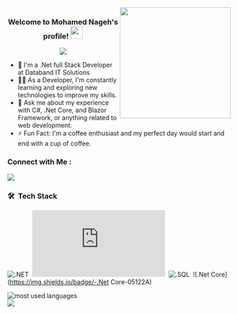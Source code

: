 
<img width="250" align="right" src="https://c.tenor.com/_DOBjnGspYAAAAAM/code-coding.gif">

<h3 align="center">
  Welcome to Mohamed Nageh's profile!
  <img src="https://media.giphy.com/media/hvRJCLFzcasrR4ia7z/giphy.gif" width="28">
</h3>

<!-- Typing SVG by DenverCoder1 - https://github.com/DenverCoder1/readme-typing-svg -->
<p align="center">
  <a href="https://github.com/DenverCoder1/readme-typing-svg"><img src="https://readme-typing-svg.herokuapp.com/?lines=Full-stack%20web%20developer;Always%20learning%20new%20things&font=Fira%20Code&center=true&width=440&height=45&color=f75c7e&vCenter=true&size=22"></a>
</p> 

- 🏢 I'm a .Net full Stack Developer at Databand IT Solutions
- 👨‍💻 As a Developer, I'm constantly learning and exploring new technologies to improve my skills.
- 💬 Ask me about my experience with C#, .Net Core, and Blazor Framework, or anything related to web development.
- ⚡ Fun Fact: I'm a coffee enthusiast and my perfect day would start and end with a cup of coffee.
  


### Connect with Me :

<a href="https://linkedin.com/in/mohamed-nageh-32a214211" target="_blank"><img src="https://img.shields.io/badge/-Mohamed%20Nageh-0077B5?style=for-the-badge&logo=Linkedin&logoColor=white"/></a>
### 🛠 &nbsp;Tech Stack
![.NET](https://img.shields.io/badge/-.NET-05122A)&nbsp;
![.C#](https://img.shields.io/badge/-.C#-05122A)&nbsp;
![.SQL](https://img.shields.io/badge/-.SQL-05122A)&nbsp;
![.Net Core](https://img.shields.io/badge/-.Net Core-05122A)&nbsp;




<img align="left" src="https://github-readme-stats.vercel.app/api/top-langs?username=yousefdergham&show_icons=true&locale=en&layout=compact&theme=radical" alt="most used languages" />
<br>
<a href="https://komarev.com/ghpvc/?username=yousefdergham&style=for-the-badge">
    <img src="https://komarev.com/ghpvc/?username=yousefdergham&style=for-the-badge">
</a>

